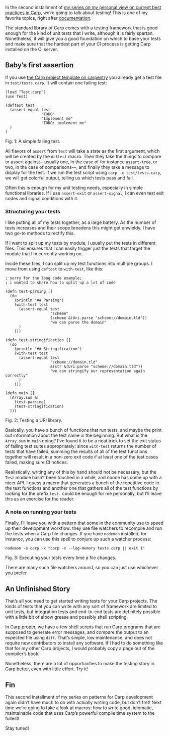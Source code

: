 In the second installment of [my series on my personal view on current best
practices in Carp](/carp-patterns), we’re going to talk about testing! This is
one of my favorite topics, right after [documentation](/Carp_Patterns_I:_Documentation.html).

The standard library of Carp comes with a testing framework that is good enough
for the kind of unit tests that I write, although it is fairly spartan.
Nonetheless, it will give you a good foundation on which to base your tests
and make sure that the hardest part of your CI process is getting Carp
installed on the CI server.

## Baby’s first assertion

If you use [the Carp project template on carpentry](https://github.com/carpentry-org/template)
you already get a test file in `test/tests.carp`. It will contain one failing
test:

```
(load "Test.carp")
(use Test)

(deftest test
  (assert-equal test
                "TODO"
                "Implement me"
                "TODO: implement me"
  )
)
```
<div class="figure-label">Fig. 1: A simple failing test.</div>

All flavors of `assert` from `Test` will take a state as the first argument,
which will be created by the `deftest` macro. Then they take the things to
compare or assert against—usually one, in the case of for instance
`assert-true`, or two, in the case of comparisons—, and finally they take a
message to display for the test. If we run the test script using `carp -x
test/tests.carp`, we will get colorful output, telling us which tests pass and
fail.

Often this is enough for my unit testing needs, especially in simple functional
libraries. If I use `assert-exit` or `assert-signal`, I can even test exit
codes and signal conditions with it.

### Structuring your tests

I like putting all of my tests together, as a large battery. As the number of
tests increases and their scope broadens this might get unwieldy. I
have two go-to methods to rectify this.

If I want to split up my tests by module, I usually put the tests in different
files. This ensures that I can easily trigger just the tests that target the
module that I’m currently working on.

Inside these files, I can split up my test functions into multiple groups. I
move from using `deftest` to `with-test`, like this:

```
; sorry for the long code example;
; i wanted to share how to split up a lot of code

(defn test-parsing []
  (do
    (println "## Parsing")
    (with-test test
      (assert-equal test
                    "scheme"
                    (scheme &(Uri.parse "scheme://domain.tld"))
                    "we can parse the domain"
      )
    )))

(defn test-stringification []
  (do
    (println "## Stringification")
    (with-test test
      (assert-equal test
                    "scheme://domain.tld"
                    &(str &(Uri.parse "scheme://domain.tld"))
                    "we can stringify our representation again correctly"
      )
    )))

(defn main []
  (Array.sum &[
    (test-parsing)
    (test-stringification)
  ]))
```
<div class="figure-label">Fig. 2: Testing a URI library.</div>

Basically, you have a bunch of functions that run tests, and maybe the print
out information about the test name in the beginning. But what is the
`Array.sum` in `main` doing? I’ve found it to be a neat trick to set the exit
status of failing test suites appropriately: since `with-test` returns the
number of tests that have failed, summing the results of all of the test
functions together will result in a non-zero exit code if at least one of the
test cases failed, making sure CI notices.

Realistically, writing any of this by hand should not be necessary, but the
`Test` module hasn’t been touched in a while, and noone has come up with a
nicer API. I guess a macro that generates a bunch of the repetitive code in
the test functions and another one that gathers all of the test functions by
looking for the prefix `test-` could be enough for me personally, but I’ll
leave this as an exercise for the reader.

### A note on running your tests

Finally, I’ll leave you with a pattern that some in the community use to speed
up their development workflow: they use file watchers to recompile and run the
tests when a Carp file changes. If you have `nodemon` installed, for instance,
you can use this spell to conjure up such a watcher process:

```
nodemon -e carp -x "carp -x --log-memory tests.carp || exit 1"
```
<div class="figure-label">
  Fig. 3: Executing your tests every time a file changes.
</div>

There are many such file watchers around, so you can just use whichever you
prefer.

## An Unfinished Story

That’s all you need to get started writing tests for your Carp projects. The
kinds of tests that you can write with any sort of framework are limited to
unit tests, but integration tests and end-to-end tests are definitely possible
with a little bit of elbow grease and possibly shell scripting.

In Carp proper, we have a few shell scripts that run Carp programs that are
supposed to generate error messages, and compare the output to an expected
file using `diff`. That’s simple, low maintenance, and does not require new
contributors to install any software. If I had to do something like that for my
other Carp projects, I would probably copy a page out of the compiler’s book.

Nonetheless, there are a lot of opportunities to make the testing story in Carp
better, even with little effort. Try it!

## Fin

This second installment of my series on patterns for Carp development again
didn’t have much to do with actually writing code, but don’t fret! Next time
we’re going to take a look at macros: how to write good, idiomatic, maintainable
code that uses Carp’s powerful compile time system to the fullest!

Stay tuned!
